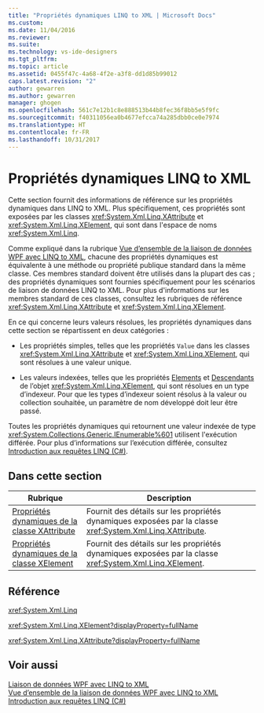 ```yaml
---
title: "Propriétés dynamiques LINQ to XML | Microsoft Docs"
ms.custom: 
ms.date: 11/04/2016
ms.reviewer: 
ms.suite: 
ms.technology: vs-ide-designers
ms.tgt_pltfrm: 
ms.topic: article
ms.assetid: 0455f47c-4a68-4f2e-a3f8-dd1d85b99012
caps.latest.revision: "2"
author: gewarren
ms.author: gewarren
manager: ghogen
ms.openlocfilehash: 561c7e12b1c8e888513b44b8fec36f8bb5e5f9fc
ms.sourcegitcommit: f40311056ea0b4677efcca74a285dbb0ce0e7974
ms.translationtype: HT
ms.contentlocale: fr-FR
ms.lasthandoff: 10/31/2017
---
```

# <a name="linq-to-xml-dynamic-properties"></a>Propriétés dynamiques LINQ to XML
Cette section fournit des informations de référence sur les propriétés dynamiques dans LINQ to XML. Plus spécifiquement, ces propriétés sont exposées par les classes <xref:System.Xml.Linq.XAttribute> et <xref:System.Xml.Linq.XElement>, qui sont dans l'espace de noms <xref:System.Xml.Linq>.  
  
 Comme expliqué dans la rubrique [Vue d’ensemble de la liaison de données WPF avec LINQ to XML](../designers/wpf-data-binding-with-linq-to-xml-overview.md), chacune des propriétés dynamiques est équivalente à une méthode ou propriété publique standard dans la même classe. Ces membres standard doivent être utilisés dans la plupart des cas ; des propriétés dynamiques sont fournies spécifiquement pour les scénarios de liaison de données LINQ to XML. Pour plus d'informations sur les membres standard de ces classes, consultez les rubriques de référence <xref:System.Xml.Linq.XAttribute> et <xref:System.Xml.Linq.XElement>.  
  
 En ce qui concerne leurs valeurs résolues, les propriétés dynamiques dans cette section se répartissent en deux catégories :  
  
-   Les propriétés simples, telles que les propriétés `Value` dans les classes <xref:System.Xml.Linq.XAttribute> et <xref:System.Xml.Linq.XElement>, qui sont résolues à une valeur unique.  
  
-   Les valeurs indexées, telles que les propriétés [Elements](../designers/elements-xelement-dynamic-property.md) et [Descendants](../designers/descendants-xelement-dynamic-property.md) de l’objet <xref:System.Xml.Linq.XElement>, qui sont résolues en un type d’indexeur. Pour que les types d’indexeur soient résolus à la valeur ou collection souhaitée, un paramètre de nom développé doit leur être passé.  
  
 Toutes les propriétés dynamiques qui retournent une valeur indexée de type <xref:System.Collections.Generic.IEnumerable%601> utilisent l'exécution différée. Pour plus d’informations sur l’exécution différée, consultez [Introduction aux requêtes LINQ (C#)](/dotnet/csharp/programming-guide/concepts/linq/introduction-to-linq-queries).  
  
## <a name="in-this-section"></a>Dans cette section  
  
|Rubrique|Description|  
|-----------|-----------------|  
|[Propriétés dynamiques de la classe XAttribute](../designers/xattribute-class-dynamic-properties.md)|Fournit des détails sur les propriétés dynamiques exposées par la classe <xref:System.Xml.Linq.XAttribute>.|  
|[Propriétés dynamiques de la classe XElement](../designers/xelement-class-dynamic-properties.md)|Fournit des détails sur les propriétés dynamiques exposées par la classe <xref:System.Xml.Linq.XElement>.|  
  
## <a name="reference"></a>Référence  
 <xref:System.Xml.Linq>  
  
 <xref:System.Xml.Linq.XElement?displayProperty=fullName>  
  
 <xref:System.Xml.Linq.XAttribute?displayProperty=fullName>  
  
## <a name="see-also"></a>Voir aussi  
 [Liaison de données WPF avec LINQ to XML](../designers/wpf-data-binding-with-linq-to-xml.md)   
 [Vue d’ensemble de la liaison de données WPF avec LINQ to XML](../designers/wpf-data-binding-with-linq-to-xml-overview.md)   
 [Introduction aux requêtes LINQ (C#)](/dotnet/csharp/programming-guide/concepts/linq/introduction-to-linq-queries)